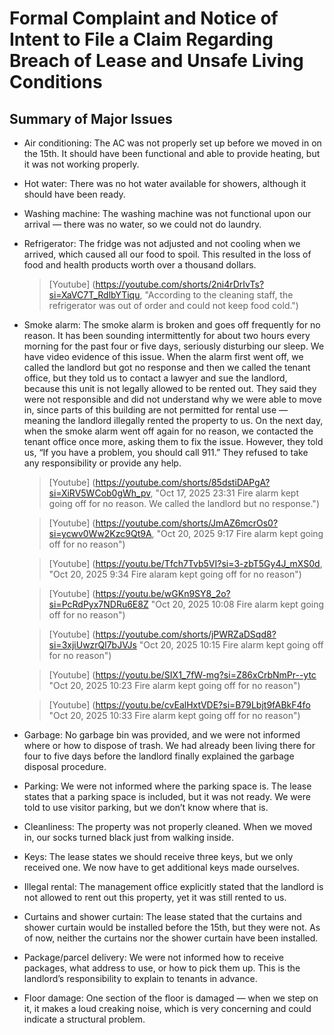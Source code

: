 # Formal Complaint and Notice of Intent to File a Claim Regarding Breach of Lease and Unsafe Living Conditions
## Summary of Major Issues
- Air conditioning: The AC was not properly set up before we moved in on the 15th. It should have been functional and able to provide heating, but it was not working properly.
  
- Hot water: There was no hot water available for showers, although it should have been ready.
    
- Washing machine: The washing machine was not functional upon our arrival — there was no water, so we could not do laundry.
  
- Refrigerator: The fridge was not adjusted and not cooling when we arrived, which caused all our food to spoil. This resulted in the loss of food and health products worth over a thousand dollars.
  > [Youtube] (https://youtube.com/shorts/2ni4rDrIvTs?si=XaVC7T_RdlbYTiqu, "According to the cleaning staff, the refrigerator was out of order and could not keep food cold.")

- Smoke alarm: The smoke alarm is broken and goes off frequently for no reason. It has been sounding intermittently for about two hours every morning for the past four or five days, seriously disturbing our sleep. We have video evidence of this issue.
When the alarm first went off, we called the landlord but got no response and then we called the tenant office, but they told us to contact a lawyer and sue the landlord, because this unit is not legally allowed to be rented out. They said they were not responsible and did not understand why we were able to move in, since parts of this building are not permitted for rental use — meaning the landlord illegally rented the property to us.
On the next day, when the smoke alarm went off again for no reason, we contacted the tenant office once more, asking them to fix the issue. However, they told us, “If you have a problem, you should call 911.” They refused to take any responsibility or provide any help.
  > [Youtube] (https://youtube.com/shorts/85dstiDAPgA?si=XiRV5WCob0gWh_pv, "Oct 17, 2025 23:31 Fire alarm kept going off for no reason. We called the landlord but no response.")
  
  > [Youtube] (https://youtube.com/shorts/JmAZ6mcrOs0?si=ycwv0Ww2Kzc9Qt9A, "Oct 20, 2025 9:17 Fire alarm kept going off for no reason")
  
  > [Youtube] (https://youtu.be/Tfch7Tvb5VI?si=3-zbT5Gy4J_mXS0d, "Oct 20, 2025 9:34 Fire alaram kept going off for no reason")
  
  > [Youtube] (https://youtu.be/wGKn9SY8_2o?si=PcRdPyx7NDRu6E8Z "Oct 20, 2025 10:08 Fire alarm kept going off for no reason")
  
  > [Youtube] (https://youtube.com/shorts/jPWRZaDSqd8?si=3xjiUwzrQl7bJVJs "Oct 20, 2025 10:15 Fire alarm kept going off for no reason")
  
  > [Youtube] (https://youtu.be/SIX1_7fW-mg?si=Z86xCrbNmPr--ytc "Oct 20, 2025 10:23 Fire alarm kept going off for no reason")
  
  > [Youtube] (https://youtu.be/cvEalHxtVDE?si=B79Lbjt9fABkF4fo "Oct 20, 2025 10:33 Fire alarm kept going off for no reason")

- Garbage: No garbage bin was provided, and we were not informed where or how to dispose of trash. We had already been living there for four to five days before the landlord finally explained the garbage disposal procedure.

- Parking: We were not informed where the parking space is. The lease states that a parking space is included, but it was not ready. We were told to use visitor parking, but we don’t know where that is.
  
- Cleanliness: The property was not properly cleaned. When we moved in, our socks turned black just from walking inside.

- Keys: The lease states we should receive three keys, but we only received one. We now have to get additional keys made ourselves.

- Illegal rental: The management office explicitly stated that the landlord is not allowed to rent out this property, yet it was still rented to us.

- Curtains and shower curtain: The lease stated that the curtains and shower curtain would be installed before the 15th, but they were not. As of now, neither the curtains nor the shower curtain have been installed.

- Package/parcel delivery: We were not informed how to receive packages, what address to use, or how to pick them up. This is the landlord’s responsibility to explain to tenants in advance.

- Floor damage: One section of the floor is damaged — when we step on it, it makes a loud creaking noise, which is very concerning and could indicate a structural problem.
